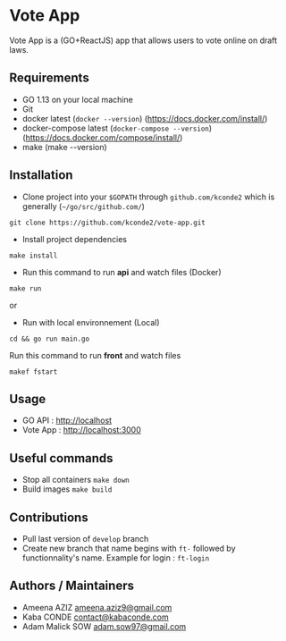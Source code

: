 # Vote App

Vote App is a (GO+ReactJS) app that allows users to vote online on draft laws.

## Requirements

- GO 1.13 on your local machine
- Git
- docker latest (`docker --version`) (https://docs.docker.com/install/)
- docker-compose latest (`docker-compose --version`) (https://docs.docker.com/compose/install/)
- make (make --version)

## Installation

- Clone project into your `$GOPATH` through `github.com/kconde2` which is generally (`~/go/src/github.com/`)

```
git clone https://github.com/kconde2/vote-app.git
```

- Install project dependencies

```
make install
```

- Run this command to run **api** and watch files (Docker)

```
make run
```

or

- Run with local environnement (Local)

```
cd && go run main.go
```

Run this command to run **front** and watch files

```
makef fstart
```

## Usage

- GO API : [http://localhost](http://localhost)
- Vote App : [http://localhost:3000](http://localhost:3000)

## Useful commands

- Stop all containers `make down`
- Build images `make build`

## Contributions

- Pull last version of `develop` branch
- Create new branch that name begins with `ft-` followed by functionnality's name. Example for login : `ft-login`

## Authors / Maintainers

- Ameena AZIZ <ameena.aziz9@gmail.com>
- Kaba CONDE <contact@kabaconde.com>
- Adam Malick SOW <adam.sow97@gmail.com>
